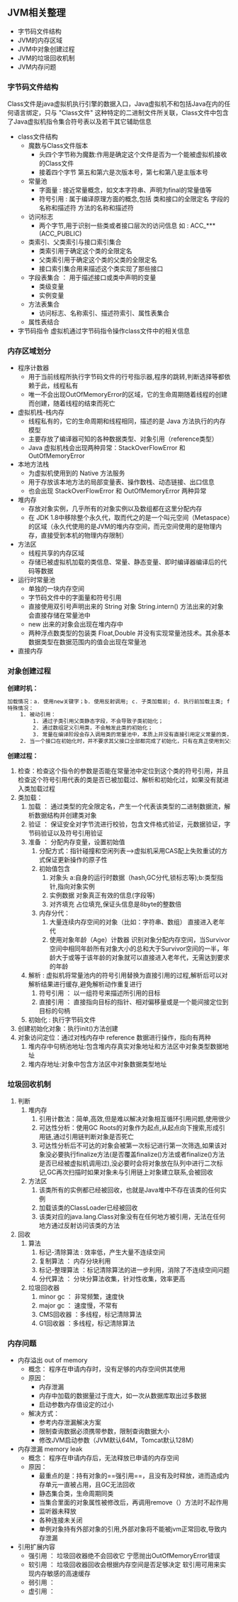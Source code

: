 ## JVM相关整理
- 字节码文件结构
- JVM的内存区域
- JVM中对象创建过程
- JVM的垃圾回收机制
- JVM内存问题
### 字节码文件结构
Class文件是java虚拟机执行引擎的数据入口，Java虚拟机不和包括Java在内的任何语言绑定，只与 "Class文件" 这种特定的二进制文件所关联，Class文件中包含了Java虚拟机指令集合符号表以及若干其它辅助信息
- class文件结构
	- 魔数与Class文件版本
		- 头四个字节称为魔数:作用是确定这个文件是否为一个能被虚拟机接收的Class文件
		- 接着四个字节   第五和第六是次版本号，第七和第八是主版本号
	- 常量池
		- 字面量  :  接近常量概念，如文本字符串、声明为final的常量值等
		- 符号引用  :  属于编译原理方面的概念,包括 类和接口的全限定名  字段的名称和描述符  方法的名称和描述符
	- 访问标志
		- 两个字节,用于识别一些类或者接口层次的访问信息   如 : ACC_***(ACC_PUBLIC)
	- 类索引、父类索引与接口索引集合
		- 类索引用于确定这个类的全限定名
		- 父类索引用于确定这个类的父类的全限定名
		- 接口索引集合用来描述这个类实现了那些接口
	- 字段表集合 ： 用于描述接口或类中声明的变量
		- 类级变量
		- 实例变量
	- 方法表集合
		- 访问标志、名称索引、描述符索引、属性表集合
	- 属性表结合
- 字节码指令
虚拟机通过字节码指令操作class文件中的相关信息
### 内存区域划分
- 程序计数器
	- 用于当前线程所执行字节码文件的行号指示器,程序的跳转,判断选择等都依赖于此，线程私有
	- 唯一不会出现OutOfMemoryError的区域，它的生命周期随着线程的创建而创建，随着线程的结束而死亡
- 虚拟机栈-栈内存
	- 线程私有的，它的生命周期和线程相同，描述的是 Java 方法执行的内存模型
	- 主要存放了编译器可知的各种数据类型、对象引用（reference类型）
	- Java 虚拟机栈会出现两种异常：StackOverFlowError 和 OutOfMemoryError
- 本地方法栈
	- 为虚拟机使用到的 Native 方法服务
	- 用于存放该本地方法的局部变量表、操作数栈、动态链接、出口信息
	- 也会出现 StackOverFlowError 和 OutOfMemoryError 两种异常
- 堆内存
	- 存放对象实例，几乎所有的对象实例以及数组都在这里分配内存
	- 在 JDK 1.8中移除整个永久代，取而代之的是一个叫元空间（Metaspace）的区域（永久代使用的是JVM的堆内存空间，而元空间使用的是物理内存，直接受到本机的物理内存限制）
- 方法区
	- 线程共享的内存区域
	- 存储已被虚拟机加载的类信息、常量、静态变量、即时编译器编译后的代码等数据
- 运行时常量池
	- 单独的一块内存空间
	- 字节码文件中的字面量和符号引用
	- 直接使用双引号声明出来的 String 对象  String.intern() 方法出来的对象  会直接存储在常量池中
	- new 出来的对象会出现在堆内存中
	- 两种浮点数类型的包装类 Float,Double 并没有实现常量池技术。其余基本数据类型在数据范围内的值会出现在常量池
- 直接内存
### 对象创建过程
**创建时机：**
```Html
加载情况：a. 使用new关键字；b. 使用反射调用; c. 子类加载前; d. 执行前加载主类; f. Jdk1.7动态语言支持的时候的一些情况
特殊情况：
	1. 被动引用：
		1. 通过子类引用父类静态字段，不会导致子类初始化；
		2. 通过数组定义引用类，不会触发此类的初始化；
		3. 常量在编译阶段会存入调用类的常量池中，本质上并没有直接引用定义常量的类，因此不会触发定义常量的类的初始化
	2. 当一个接口在初始化时，并不要求其父接口全部都完成了初始化，只有在真正使用到父接口时（如引用父接口中定义的常量）才会初始化
```
**创建过程：**
1. 检查：检查这个指令的参数是否能在常量池中定位到这个类的符号引用，并且检查这个符号引用代表的类是否已被加载过、解析和初始化过，如果没有就进入类加载过程
2. 类加载：
	1. 加载 ： 通过类型的完全限定名，产生一个代表该类型的二进制数据流，解析数据结构并创建类对象
	2. 验证 ： 保证安全对字节流进行校验，包含文件格式验证，元数据验证，字节码验证以及符号引用验证
	3. 准备 ： 分配内存变量，设置初始值
		1. 分配方式：指针碰撞和空闲列表-->虚拟机采用CAS配上失败重试的方式保证更新操作的原子性
		2. 初始值包含  
			1. 对象头    a:自身的运行时数据（hash,GC分代,锁标志等);b:类型指针,指向对象实例
			2. 实例数据  对象真正有效的信息(字段等)
			3. 对齐填充  占位填充,保证头信息是8byte的整数倍
		3. 内存分代：
			1. 大量连续内存空间的对象（比如：字符串、数组） 直接进入老年代
			2. 使用对象年龄（Age）计数器 识别对象分配内存空间，当Survivor 空间中相同年龄所有对象大小的总和大于Survivor空间的一半，年龄大于或等于该年龄的对象就可以直接进入老年代，无需达到要求的年龄 
	4. 解析 :  虚拟机将常量池内的符号引用替换为直接引用的过程,解析后可以对解析结果进行缓存,避免解析动作重复进行
		1. 符号引用 ： 以一组符号来描述所引用的目标
		2. 直接引用 ： 直接指向目标的指针、相对偏移量或是一个能间接定位到目标的句柄
	5. 初始化 : 执行字节码文件
3. 创建初始化对象：执行init()方法创建
4. 对象访问定位：通过对栈内存中 reference 数据进行操作，指向有两种
	1. 堆内存中句柄池地址:包含堆内存真实对象地址和方法区中对象类型数据地址
	2. 堆内存地址:对象中包含方法区中对象数据类型地址
### 垃圾回收机制
1. 判断
	1. 堆内存
		1. 引用计数法：简单,高效,但是难以解决对象相互循环引用问题,使用很少
		2. 可达性分析：使用GC Roots的对象作为起点,从起点向下搜索,形成引用链,通过引用链判断对象是否死亡
		3. 可达性分析后不可达的对象会被第一次标记进行第一次筛选,如果该对象没必要执行finalize方法(是否覆盖finalize()方法或者finalize()方法是否已经被虚拟机调用过),没必要时会将对象放在队列中进行二次标记,GC再次扫描时如果对象未与引用链上对象建立联系,会被回收
	2. 方法区
		1. 该类所有的实例都已经被回收，也就是Java堆中不存在该类的任何实例
		2. 加载该类的ClassLoader已经被回收
		3. 该类对应的java.lang.Class对象没有在任何地方被引用，无法在任何地方通过反射访问该类的方法
2. 回收
	1. 算法
		1. 标记-清除算法 : 效率低，产生大量不连续空间
		2. 复制算法 ： 内存分块利用
		3. 标记-整理算法 ：标记清除算法的进一步利用，消除了不连续空间问题
		4. 分代算法 ： 分块分算法收集，针对性收集，效率更高
	2. 垃圾回收器
		1. minor gc ： 非常频繁，速度快
		2. major gc ： 速度慢，不常有
		3. CMS回收器 ：多线程，标记清除算法
		4. G1回收器 ：多线程，标记清除算法
### 内存问题
- 内存溢出 out of memory
	- 概念： 程序在申请内存时，没有足够的内存空间供其使用
	- 原因： 
		- 内存泄漏
		- 内存中加载的数据量过于庞大，如一次从数据库取出过多数据
		- 启动参数内存值设定的过小
	- 解决方式：
		- 参考内存泄漏解决方案
		- 限制查询数据必须携带参数，限制查询数据大小
		- 修改JVM启动参数（JVM默认64M，Tomcat默认128M）
- 内存泄漏 memory leak
	- 概念： 程序在申请内存后，无法释放已申请的内存空间
	- 原因：
		- 最重点的是：持有对象的==强引用==，且没有及时释放，进而造成内存单元一直被占用，且GC无法回收
		- 静态集合类，生命周期同类
		- 当集合里面的对象属性被修改后，再调用remove（）方法时不起作用
		- 监听器未释放
		- 各种连接未关闭
		- 单例对象持有外部对象的引用,外部对象将不能被jvm正常回收,导致内存泄漏
- 引用扩展内容
	- 强引用 ： 垃圾回收器绝不会回收它 宁愿抛出OutOfMemoryError错误
	- 软引用 ： 垃圾回收器回收会根据内存空间是否足够决定  软引用可用来实现内存敏感的高速缓存
	- 弱引用 ： 
	- 虚引用 ： 

